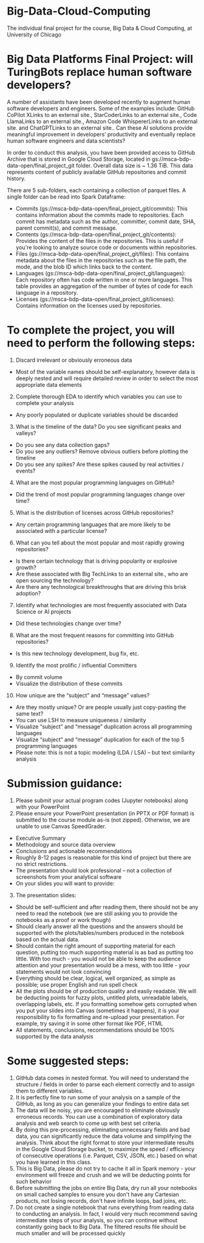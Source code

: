 # Big-Data-Cloud-Computing
The individual final project for the course, Big Data &amp; Cloud Computing, at University of Chicago

# Big Data Platforms Final Project: will TuringBots replace human software developers?

A number of assistants have been developed recently to augment human software developers and engineers.  Some of the examples include: GitHub CoPilot XLinks to an external site., StarCoderLinks to an external site., Code LlamaLinks to an external site.,  Amazon Code WhispererLinks to an external site. and ChatGPTLinks to an external site..  Can these AI solutions provide meaningful improvement in developers’ productivity and eventually replace human software engineers and data scientists? 

In order to conduct this analysis, you have been provided access to GitHub Archive that is stored in Google Cloud Storage, located in gs://msca-bdp-data-open/final_project_git folder.  Overall data size is ~ 1.36 TiB.  This data represents content of publicly available GitHub repositories and commit history.

There are 5 sub-folders, each containing a collection of parquet files.  A single folder can be read into Spark Dataframe:

- Commits (gs://msca-bdp-data-open/final_project_git/commits): This contains information about the commits made to repositories. Each commit has metadata such as the author, committer, commit date, SHA, parent commit(s), and commit message.
- Contents (gs://msca-bdp-data-open/final_project_git/contents): Provides the content of the files in the repositories. This is useful if you're looking to analyze source code or documents within repositories.
- Files (gs://msca-bdp-data-open/final_project_git/files): This contains metadata about the files in the repositories such as the file path, the mode, and the blob ID which links back to the content.
- Languages (gs://msca-bdp-data-open/final_project_git/languages): Each repository often has code written in one or more languages. This table provides an aggregation of the number of bytes of code for each language in a repository.
- Licenses (gs://msca-bdp-data-open/final_project_git/licenses): Contains information on the licenses used by repositories.
 

# To complete the project, you will need to perform the following steps:

1. Discard irrelevant or obviously erroneous data
- Most of the variable names should be self-explanatory, however data is deeply nested and will require detailed review in order to select the most appropriate data elements
2. Complete thorough EDA to identify which variables you can use to complete your analysis
- Any poorly populated or duplicate variables should be discarded
3. What is the timeline of the data?  Do you see significant peaks and valleys?
- Do you see any data collection gaps?
- Do you see any outliers?  Remove obvious outliers before plotting the timeline
- Do you see any spikes?  Are these spikes caused by real activities / events?
4. What are the most popular programming languages on GitHub?
- Did the trend of most popular programming languages change over time?
5. What is the distribution of licenses across GitHub repositories?
- Any certain programming languages that are more likely to be associated with a particular license?
6. What can you tell about the most popular and most rapidly growing repositories?
- Is there certain technology that is driving popularity or explosive growth?
- Are these associated with Big TechLinks to an external site., who are open sourcing the technology?
- Are there any technological breakthroughs that are driving this brisk adoption?
7. Identify what technologies are most frequently associated with Data Science or AI projects
- Did these technologies change over time?
8. What are the most frequent reasons for committing into GitHub repositories?
- Is this new technology development, bug fix, etc.
9. Identify the most prolific / influential Committers
- By commit volume
- Visualize the distribution of these commits
10. How unique are the “subject” and “message” values?
- Are they mostly unique? Or are people usually just copy-pasting the same text?
- You can use LSH to measure uniqueness / similarity
- Visualize “subject” and “message” duplication across all programming languages
- Visualize “subject” and “message” duplication for each of the top 5 programming languages
- Please note: this is not a topic modeling (LDA / LSA) – but text similarity analysis
 

# Submission guidance:

1. Please submit your actual program codes (Jupyter notebooks) along with your PowerPoint
2. Please ensure your PowerPoint presentation (in PPTX or PDF format) is submitted to the course module as-is (not zipped).  Otherwise, we are unable to use Canvas SpeedGrader.
- Executive Summary
- Methodology and source data overview
- Conclusions and actionable recommendations
- Roughly 8-12 pages is reasonable for this kind of project but there are no strict restrictions.
- The presentation should look professional – not a collection of screenshots from your analytical software
- On your slides you will want to provide:
3. The presentation slides:
- Should be self-sufficient and after reading them, there should not be any need to read the notebook (we are still asking you to provide the notebooks as a proof or work though)
- Should clearly answer all the questions and the answers should be supported with the plots/tables/numbers produced in the notebook based on the actual data.
- Should contain the right amount of supporting material for each question, putting too much supporting material is as bad as putting too little.  With too much - you would not be able to keep the audience attention and your presentation would be a mess, with too little - your statements would not look convincing
- Everything should be clear, logical, well organized, as simple as possible; use proper English and run spell check
- All the plots should be of production quality and easily readable.  We will be deducting points for fuzzy plots, untitled plots, unreadable labels, overlapping labels, etc.  If you formatting somehow gets corrupted when you put your slides into Canvas (sometimes it happens), it is your responsibility to fix formatting and re-upload your presentation.  For example, try saving it in some other format like PDF, HTML
- All statements, conclusions, recommendations should be 100% supported by the data analysis
 

# Some suggested steps:

1. GitHub data comes in nested format. You will need to understand the structure / fields in order to parse each element correctly and to assign them to different variables.
2. It is perfectly fine to run some of your analysis on a sample of the GitHub, as long as you can generalize your findings to entire data set
3. The data will be noisy, you are encouraged to eliminate obviously erroneous records.  You can use a combination of exploratory data analysis and web search to come up with best set criteria.
4. By doing this pre-processing, eliminating unnecessary fields and bad data, you can significantly reduce the data volume and simplifying the analysis.  Think about the right format to store your intermediate results in the Google Cloud Storage bucket, to maximize the speed / efficiency of consecutive operations (i.e. Parquet, CSV, JSON, etc.) based on what you have learned in this class.
5. This is Big Data, please do not try to cache it all in Spark memory - your environment will freeze and crush and we will be deducting points for such behavior
6. Before submitting the jobs on entire Big Data, dry run all your notebooks on small cached samples to ensure you don't have any Cartesian products, not losing records, don't have infinite loops, bad joins, etc.
7. Do not create a single notebook that runs everything from reading data to conducting an analysis.  In fact, I would very much recommend saving intermediate steps of your analysis, so you can continue without constantly going back to Big Data.  The filtered results file should be much smaller and will be processed quickly
